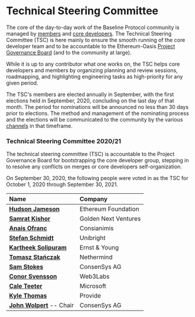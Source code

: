 # Technical Steering Committee

The core of the day-to-day work of the Baseline Protocol community is managed by [members](members.md) and [core developers](maintainers.md). The Technical Steering Committee \(TSC\) is here mainly to ensure the smooth running of the core developer team and to be accountable to the Ethereum-Oasis [Project Governance Board]() \(and to the community at large\).

While it is up to any contributor what one works on, the TSC helps core developers and members by organizing planning and review sessions, roadmapping, and highlighting engineering tasks as high-priority for any given period.

The TSC's members are elected annually in September, with the first elections held in September, 2020, concluding on the last day of that month. The period for nominations will be announced no less than 30 days prior to elections. The method and management of the nominating process and the elections will be communicated to the community by the various [channels](open-source-community.md#communications-connecting-with-each-other-directly) in that timeframe.

### Technical Steering Committee 2020/21 <a id="your-technical-steering-committee"></a>

The technical steering committee \(TSC\) is accountable to the Project Governance Board for bootstrapping the core developer group, stepping in to resolve any conflicts on merges or core developers self-organization.

On September 30, 2020, the following people were voted in as the TSC for October 1, 2020 through September 30, 2021.

| Name | Company |
| :--- | :--- |
| [**Hudson Jameson**](https://www.linkedin.com/in/hudsonjameson/) | Ethereum Foundation |
| [**Samrat Kishor**](https://www.linkedin.com/in/samratkishor/) | Golden Next Ventures |
| [**Anais Ofranc**](https://www.linkedin.com/in/anaisofranc/) | Consianimis |
| [**Stefan Schmidt**](https://www.linkedin.com/in/stefschmidt/) | Unibright |
| [**Kartheek Solipuram**](https://www.linkedin.com/in/kartheek-solipuram-62970a8/) | Ernst & Young |
| [**Tomasz Stańczak**](https://www.linkedin.com/in/tomaszkajetanstanczak/) | Nethermind |
| [**Sam Stokes**](https://www.linkedin.com/in/sam-stokes-91ba1813/) | ConsenSys AG |
| [**Conor Svensson**](https://www.linkedin.com/in/conor10/) | Web3Labs |
| [**Cale Teeter**](https://www.linkedin.com/in/caleteeter/) | Microsoft |
| [**Kyle Thomas**](https://www.linkedin.com/in/kylebthomas/) | Provide |
| [**John Wolpert**](https://www.linkedin.com/in/johnwolpert/) -- Chair | ConsenSys AG |

